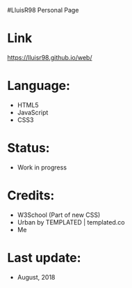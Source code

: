 #LluisR98 Personal Page

# Link
https://lluisr98.github.io/web/

# Language:
* HTML5
* JavaScript
* CSS3

# Status:
* Work in progress

# Credits:
* W3School (Part of new CSS)
* Urban by TEMPLATED  | templated.co
* Me

# Last update:
* August, 2018
